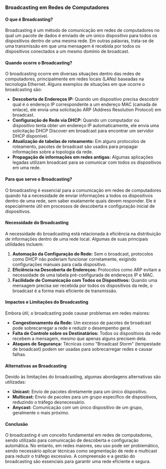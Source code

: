 ### **Broadcasting em Redes de Computadores**  

#### **O que é Broadcasting?**  
Broadcasting é um método de comunicação em redes de computadores no qual um pacote de dados é enviado de um único dispositivo para todos os dispositivos dentro de uma mesma rede. Em outras palavras, trata-se de uma transmissão em que uma mensagem é recebida por todos os dispositivos conectados a um mesmo domínio de broadcast.  

#### **Quando ocorre o Broadcasting?**  
O broadcasting ocorre em diversas situações dentro das redes de computadores, principalmente em redes locais (LANs) baseadas na tecnologia Ethernet. Alguns exemplos de situações em que ocorre o broadcasting são:  
- **Descoberta de Endereços IP:** Quando um dispositivo precisa descobrir qual é o endereço IP correspondente a um endereço MAC (camada de enlace), ele envia uma solicitação ARP (Address Resolution Protocol) em broadcast.  
- **Configuração de Rede via DHCP:** Quando um computador ou dispositivo tenta obter um endereço IP automaticamente, ele envia uma solicitação DHCP Discover em broadcast para encontrar um servidor DHCP disponível.  
- **Atualização de tabelas de roteamento:** Em alguns protocolos de roteamento, pacotes de broadcast são usados para propagar informações sobre a topologia da rede.  
- **Propagação de informações em redes antigas:** Algumas aplicações legadas utilizam broadcast para se comunicar com todos os dispositivos em uma rede.  

#### **Para que serve o Broadcasting?**  
O broadcasting é essencial para a comunicação em redes de computadores quando há a necessidade de enviar informações a todos os dispositivos dentro de uma rede, sem saber exatamente quais devem responder. Ele é especialmente útil em processos de descoberta e configuração inicial de dispositivos.  

#### **Necessidade do Broadcasting**  
A necessidade do broadcasting está relacionada à eficiência na distribuição de informações dentro de uma rede local. Algumas de suas principais utilidades incluem:  
1. **Automação da Configuração de Rede:** Sem o broadcast, protocolos como DHCP não poderiam funcionar corretamente, exigindo configurações manuais para cada dispositivo.  
2. **Eficiência na Descoberta de Endereços:** Protocolos como ARP evitam a necessidade de uma tabela pré-configurada de endereços IP e MAC.  
3. **Facilidade de Comunicação com Todos os Dispositivos:** Quando uma mensagem precisa ser recebida por todos os dispositivos da rede, o broadcast é a forma mais eficiente de transmissão.  

#### **Impactos e Limitações do Broadcasting**  
Embora útil, o broadcasting pode causar problemas em redes maiores:  
- **Congestionamento da Rede:** Um excesso de pacotes de broadcast pode sobrecarregar a rede e reduzir o desempenho geral.  
- **Falta de Controle sobre os Destinatários:** Todos os dispositivos da rede recebem a mensagem, mesmo que apenas alguns precisem dela.  
- **Ataques de Segurança:** Técnicas como "Broadcast Storm" (tempestade de broadcast) podem ser usadas para sobrecarregar redes e causar falhas.  

#### **Alternativas ao Broadcasting**  
Devido às limitações do broadcasting, algumas abordagens alternativas são utilizadas:  
- **Unicast:** Envio de pacotes diretamente para um único dispositivo.  
- **Multicast:** Envio de pacotes para um grupo específico de dispositivos, reduzindo o tráfego desnecessário.  
- **Anycast:** Comunicação com um único dispositivo de um grupo, geralmente o mais próximo.  

#### **Conclusão**  
O broadcasting é um conceito fundamental em redes de computadores, sendo utilizado para comunicação de descoberta e configuração automática. No entanto, em redes maiores, seu uso pode ser problemático, sendo necessário aplicar técnicas como segmentação de rede e multicast para reduzir o tráfego excessivo. A compreensão e a gestão do broadcasting são essenciais para garantir uma rede eficiente e segura.